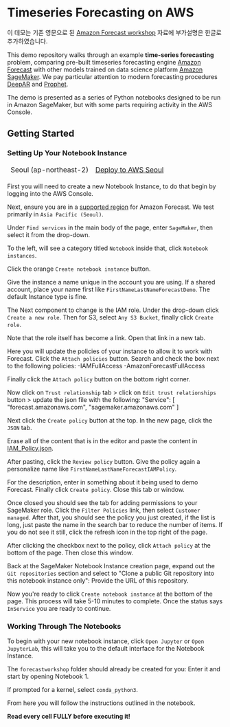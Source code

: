 # Timeseries Forecasting on AWS

이 데모는 기존 영문으로 된 [Amazon Forecast workshop](https://github.com/apac-ml-tfc/forecasting-workshop.git) 자료에 부가설명은 한글로 추가하였습니다.

This demo repository walks through an example **time-series forecasting** problem, comparing pre-built timeseries forecasting engine [Amazon Forecast](https://aws.amazon.com/forecast/) with other models trained on data science platform [Amazon SageMaker](https://aws.amazon.com/sagemaker/). We pay particular attention to modern forecasting procedures [DeepAR](https://arxiv.org/abs/1704.04110) and [Prophet](https://peerj.com/preprints/3190.pdf).

The demo is presented as a series of Python notebooks designed to be run in Amazon SageMaker, but with some parts requiring activity in the AWS Console.

## Getting Started

### Setting Up Your Notebook Instance

<table>
<thead>

<tr>
<td align="center">Seoul (ap-northeast-2)</td>
<td align="left"><a  href="https://console.aws.amazon.com/cloudformation/home?region=ap-northeast-2#/stacks/create/review?stackName=ForecastDemoLab&amp;templateURL=https://napkin-share.s3.ap-northeast-2.amazonaws.com/cloudformation/amazon-forecast.yml&amp;" target="_blank"  class="btn btn-default">
  <i class="fas fa-play"></i>
Deploy to AWS Seoul
</a>
</td>
</tr>

</tbody>
</table>

First you will need to create a new Notebook Instance, to do that begin by logging into the AWS Console.

Next, ensure you are in a [supported region](https://aws.amazon.com/about-aws/global-infrastructure/regional-product-services/) for Amazon Forecast. We test primarily in `Asia Pacific (Seoul)`.

Under `Find services` in the main body of the page, enter `SageMaker`, then select it from the drop-down.

To the left, will see a category titled `Notebook` inside that, click `Notebook instances`.

Click the orange `Create notebook instance` button.

Give the instance a name unique in the account you are using. If a shared account, place your name first like `FirstNameLastNameForecastDemo`. The default Instance type is fine.

The Next component to change is the IAM role. Under the drop-down click `Create a new role`. Then for S3, select `Any S3 Bucket`, finally click `Create role`.

Note that the role itself has become a link. Open that link in a new tab.

Here you will update the policies of your instance to allow it to work with Forecast. Click the `Attach policies` button.
Search and check the box next to the following policies:
-IAMFullAccess
-AmazonForecastFullAccess

Finally click the `Attach policy` button on the bottom right corner.

Now click on `Trust relationship` tab > click on `Edit trust relationships` button > update the json file with the following:
"Service": [
"forecast.amazonaws.com",
"sagemaker.amazonaws.com"
]

Next click the `Create policy` button at the top. In the new page, click the `JSON` tab.

Erase all of the content that is in the editor and paste the content in [IAM_Policy.json](IAM_Policy.json).

After pasting, click the `Review policy` button. Give the policy again a personalize name like `FirstNameLastNameForecastIAMPolicy`.

For the description, enter in something about it being used to demo Forecast. Finally click `Create policy`. Close this tab or window.

Once closed you should see the tab for adding permissions to your SageMaker role. Click the `Filter Policies` link, then select
`Customer managed`. After that, you should see the policy you just created, if the list is long, just paste the name in the search bar to reduce the number
of items. If you do not see it still, click the refresh icon in the top right of the page.

After clicking the checkbox next to the policy, click `Attach policy` at the bottom of the page. Then close this window.

Back at the SageMaker Notebook Instance creation page, expand out the `Git repositories` section and select to "Clone a public Git repository into this notebook instance only": Provide the URL of this repository.

Now you're ready to click `Create notebook instance` at the bottom of the page. This process will take 5-10 minutes to complete. Once the status says `InService` you are ready to continue.

### Working Through The Notebooks

To begin with your new notebook instance, click `Open Jupyter` or `Open JupyterLab`, this will take you to the default interface for the Notebook Instance.

The `forecastworkshop` folder should already be created for you: Enter it and start by opening Notebook 1.

If prompted for a kernel, select `conda_python3`.

From here you will follow the instructions outlined in the notebook.

**Read every cell FULLY before executing it!**
